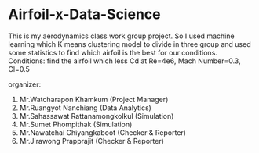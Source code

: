 # Airfoil-x-Data-Science
This is my aerodynamics class work group project.
So I used machine learning which K means clustering model to divide in three group and used some statistics to find which airfoil is the best for our conditions.
Conditions: find the airfoil which less Cd at Re=4e6, Mach Number=0.3, Cl=0.5

organizer:
1. Mr.Watcharapon Khamkum (Project Manager)
2. Mr.Ruangyot Nanchiang (Data Analytics) 
3. Mr.Sahassawat Rattanamongkolkul (Simulation)
4. Mr.Sumet Phompithak (Simulation)
5. Mr.Nawatchai Chiyangkaboot (Checker & Reporter)
6. Mr.Jirawong Prapprajit (Checker & Reporter)
